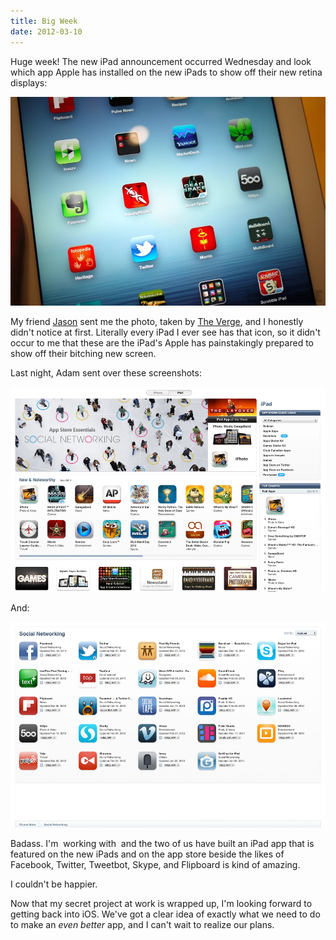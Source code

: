 ```yaml
---
title: Big Week
date: 2012-03-10
---
```


Huge week! The new iPad announcement occurred Wednesday and look which app Apple has installed on the new iPads to show off their new retina displays:

![](9BEDB728D8304083801D9192F859378B.jpg)

My friend [Jason](http://nearthespeedoflight.com/)&nbsp;sent me the photo, taken by [The Verge](http://www.theverge.com/2012/3/7/2852352/new-ipad-hands-on-photos#3098162), and I honestly didn't notice at first. Literally every iPad I ever see has that icon, so it didn't occur to me that these are the iPad's Apple has painstakingly prepared to show off their bitching new screen.

Last night, Adam sent over these screenshots:

![](AB029910707C44B28D1CD52C334527E9.jpg)

And:

![](AAAE5CAA4AC54EB483D44FCFE49F2EED.jpg)

Badass. I'm &nbsp;working with &nbsp;and the two of us have built an iPad app that is featured on the new iPads and on the app store beside the likes of Facebook, Twitter, Tweetbot, Skype, and Flipboard is kind of amazing.

I couldn't be happier.

Now that my secret project at work is wrapped up, I'm looking forward to getting back into iOS. We've got a clear idea of exactly what we need to do to make an _even better_&nbsp;app, and I can't wait to realize our plans.
